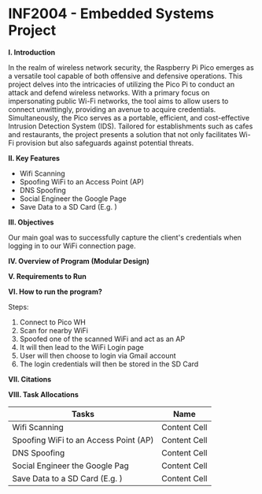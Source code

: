 # INF2004 - Embedded Systems Project
**I. Introduction**

In the realm of wireless network security, the Raspberry Pi Pico emerges as a versatile tool capable of both offensive and defensive operations. This project delves into the intricacies of utilizing the Pico Pi to conduct an attack and defend wireless networks. With a primary focus on impersonating public Wi-Fi networks, the tool aims to allow users to connect unwittingly, providing an avenue to acquire credentials. Simultaneously, the Pico serves as a portable, efficient, and cost-effective Intrusion Detection System (IDS). Tailored for establishments such as cafes and restaurants, the project presents a solution that not only facilitates Wi-Fi provision but also safeguards against potential threats. 

**II. Key Features**

- Wifi Scanning
- Spoofing WiFi to an Access Point (AP)
- DNS Spoofing
- Social Engineer the Google Page 
- Save Data to a SD Card (E.g. )

**III. Objectives**

Our main goal was to successfully capture the client's credentials when logging in to our WiFi connection page. 

**IV. Overview of Program (Modular Design)**



**V. Requirements to Run**



**VI. How to run the program?**

Steps:
1. Connect to Pico WH
2. Scan for nearby WiFi
3. Spoofed one of the scanned WiFi and act as an AP
4. It will then lead to the WiFi Login page
5. User will then choose to login via Gmail account
6. The login credentials will then be stored in the SD Card

**VII. Citations**



**VIII. Task Allocations**

| Tasks  | Name |
| ------------- | ------------- |
| Wifi Scanning  | Content Cell  |
| Spoofing WiFi to an Access Point (AP)  | Content Cell  |
| DNS Spoofing  | Content Cell  |
| Social Engineer the Google Pag  | Content Cell  |
| Save Data to a SD Card (E.g. )  | Content Cell  |
